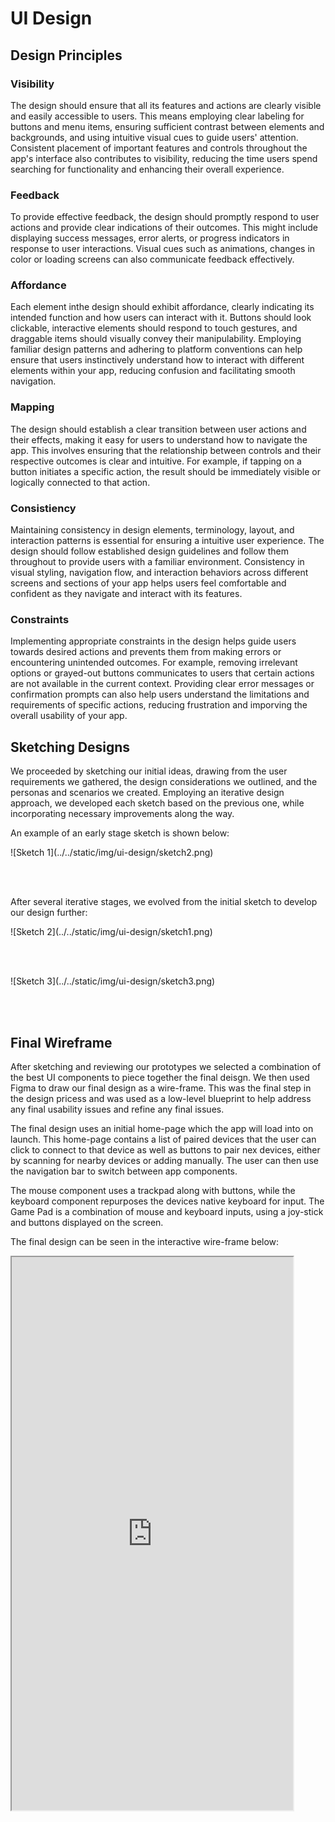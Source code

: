 # UI Design

## Design Principles

### Visibility

The design should ensure that all its features and actions are clearly visible and easily accessible to users. This means employing clear labeling for buttons and menu items, ensuring sufficient contrast between elements and backgrounds, and using intuitive visual cues to guide users' attention. Consistent placement of important features and controls throughout the app's interface also contributes to visibility, reducing the time users spend searching for functionality and enhancing their overall experience.

### Feedback

To provide effective feedback, the design should promptly respond to user actions and provide clear indications of their outcomes. This might include displaying success messages, error alerts, or progress indicators in response to user interactions. Visual cues such as animations, changes in color or loading screens can also communicate feedback effectively.

### Affordance

Each element inthe design should exhibit affordance, clearly indicating its intended function and how users can interact with it. Buttons should look clickable, interactive elements should respond to touch gestures, and draggable items should visually convey their manipulability. Employing familiar design patterns and adhering to platform conventions can help ensure that users instinctively understand how to interact with different elements within your app, reducing confusion and facilitating smooth navigation.

### Mapping

The design should establish a clear transition between user actions and their effects, making it easy for users to understand how to navigate the app. This involves ensuring that the relationship between controls and their respective outcomes is clear and intuitive. For example, if tapping on a button initiates a specific action, the result should be immediately visible or logically connected to that action.

### Consistiency

Maintaining consistency in design elements, terminology, layout, and interaction patterns is essential for ensuring a intuitive user experience. The design should follow established design guidelines and follow them throughout to provide users with a familiar environment. Consistency in visual styling, navigation flow, and interaction behaviors across different screens and sections of your app helps users feel comfortable and confident as they navigate and interact with its features.

### Constraints

 Implementing appropriate constraints in the design helps guide users towards desired actions and prevents them from making errors or encountering unintended outcomes. For example, removing irrelevant options or grayed-out buttons communicates to users that certain actions are not available in the current context. Providing clear error messages or confirmation prompts can also help users understand the limitations and requirements of specific actions, reducing frustration and imporving the overall usability of your app.

## Sketching Designs

We proceeded by sketching our initial ideas, drawing from the user requirements we gathered, the design considerations we outlined, and the personas and scenarios we created. Employing an iterative design approach, we developed each sketch based on the previous one, while incorporating necessary improvements along the way.

An example of an early stage sketch is shown below:

<div class="img-center"> ![Sketch 1](../../static/img/ui-design/sketch2.png) </div>

<br></br>

After several iterative stages, we evolved from the initial sketch to develop our design further:

<div class="img-center"> ![Sketch 2](../../static/img/ui-design/sketch1.png) </div>

<br></br>

<div class="img-center"> ![Sketch 3](../../static/img/ui-design/sketch3.png) </div>

<br></br>

## Final Wireframe

After sketching and reviewing our prototypes we selected a combination of the best UI components to piece together the final deisgn. We then used Figma to draw our final design as a wire-frame. This was the final step in the design pricess and was used as a low-level blueprint to help address any final usability issues and refine any final issues.

The final design uses an initial home-page which the app will load into on launch. This home-page contains a list of paired devices that the user can click to connect to that device as well as buttons to pair nex devices, either by scanning for nearby devices or adding manually. The user can then use the navigation bar to switch between app components. 

The mouse component uses a trackpad along with buttons, while the keyboard component repurposes the devices native keyboard for input. The Game Pad is a combination of mouse and keyboard inputs, using a joy-stick and buttons displayed on the screen. 

The final design can be seen in the interactive wire-frame below:

<div class="iframe-container">
    <iframe width="450" height="885" src="https://www.figma.com/embed?embed_host=share&url=https%3A%2F%2Fwww.figma.com%2Fproto%2FBv8zm0SeGpPrsAKFTIN2QQ%2FUI-WireFrame%3Ftype%3Ddesign%26node-id%3D36-8337%26t%3DnUPZhBYCeKxlzgcw-1%26scaling%3Dmin-zoom%26page-id%3D0%253A1%26starting-point-node-id%3D36%253A8337%26mode%3Ddesign" allowfullscreen></iframe>
</div>
 